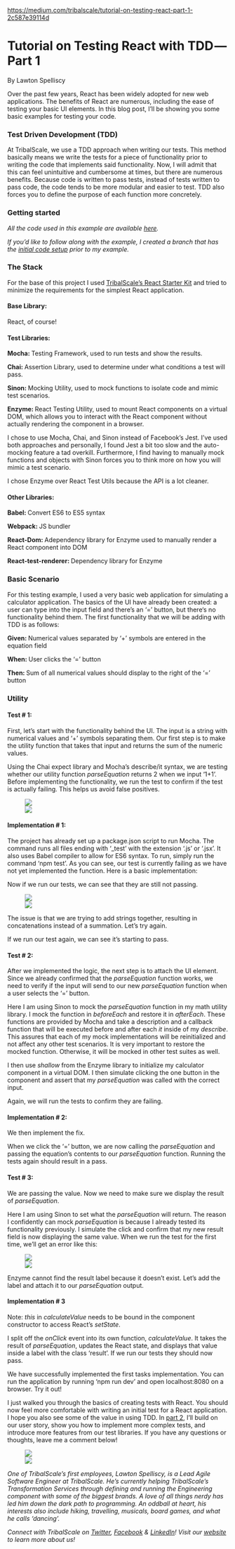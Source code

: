 <a href="https://medium.com/tribalscale/tutorial-on-testing-react-part-1-2c587e39114d">https://medium.com/tribalscale/tutorial-on-testing-react-part-1-2c587e39114d</a><div id="articleHeader"><h1>Tutorial on Testing React with TDD — Part 1</h1></div><p id="355b">By Lawton Spelliscy</p><p id="50d1">Over the past few years, React has been widely adopted for new web applications. The benefits of React are numerous, including the ease of testing your basic UI elements. In this blog post, I’ll be showing you some basic examples for testing your code.</p><h3 id="2de4">Test Driven Development (TDD)</h3><p id="a664">At TribalScale, we use a TDD approach when writing our tests. This method basically means we write the tests for a piece of functionality prior to writing the code that implements said functionality. Now, I will admit that this can feel unintuitive and cumbersome at times, but there are numerous benefits. Because code is written to pass tests, instead of tests written to pass code, the code tends to be more modular and easier to test. TDD also forces you to define the purpose of each function more concretely.</p><h3 id="da42">Getting started</h3><p id="83ac"><em>All the code used in this example are available </em><a href="https://github.com/Lawton/react-testing-example" target="_blank"><em>here</em></a><em>.</em></p><p id="4c4d"><em>If you’d like to follow along with the example, I created a branch that has the </em><a href="https://github.com/Lawton/react-testing-example/tree/initial" target="_blank"><em>initial code setup</em></a><em> prior to my example.</em></p><h3 id="61d5">The Stack</h3><p id="5275">For the base of this project I used <a href="https://github.com/TribalScale/react-starter-kit" target="_blank">TribalScale’s React Starter Kit</a> and tried to minimize the requirements for the simplest React application.</p><h4 id="d535">Base Library:</h4><p id="6b59">React, of course!</p><h4 id="c06a">Test Libraries:</h4><p id="8845"><strong>Mocha: </strong>Testing Framework, used to run tests and show the results.</p><p id="b405"><strong>Chai: </strong>Assertion Library, used to determine under what conditions a test will pass.</p><p id="6e89"><strong>Sinon: </strong>Mocking Utility, used to mock functions to isolate code and mimic test scenarios.</p><p id="d947"><strong>Enzyme: </strong>React Testing Utility, used to mount React components on a virtual DOM, which allows you to interact with the React component without actually rendering the component in a browser.</p><p id="0097">I chose to use Mocha, Chai, and Sinon instead of Facebook’s Jest. I’ve used both approaches and personally, I found Jest a bit too slow and the auto-mocking feature a tad overkill. Furthermore, I find having to manually mock functions and objects with Sinon forces you to think more on how you will mimic a test scenario.</p><p id="0814">I chose Enzyme over React Test Utils because the API is a lot cleaner.</p><h4 id="9318">Other Libraries:</h4><p id="78fa"><strong>Babel: </strong>Convert ES6 to ES5 syntax</p><p id="6a95"><strong>Webpack: </strong>JS bundler</p><p id="db29"><strong>React-Dom: </strong>Adependency library for Enzyme used to manually render a React component into DOM</p><p id="530f"><strong>React-test-renderer: </strong>Dependency library for Enzyme</p><h3 id="6c6d">Basic Scenario</h3><p id="fe42">For this testing example, I used a very basic web application for simulating a calculator application. The basics of the UI have already been created: a user can type into the input field and there’s an ‘=’ button, but there‘s no functionality behind them. The first functionality that we will be adding with TDD is as follows:</p><p id="0ab8"><strong>Given: </strong>Numerical values separated by ‘+’ symbols are entered in the equation field</p><p id="87b9"><strong>When: </strong>User clicks the ‘=’ button</p><p id="9d27"><strong>Then: </strong>Sum of all numerical values should display to the right of the ‘=’ button</p><h3 id="f28d">Utility</h3><h4 id="ea49">Test # 1:</h4><p id="0408">First, let’s start with the functionality behind the UI. The input is a string with numerical values and ‘+’ symbols separating them. Our first step is to make the utility function that takes that input and returns the sum of the numeric values.</p><p id="ed18">Using the Chai expect library and Mocha’s describe/it syntax, we are testing whether our utility function <em>parseEquation</em> returns 2 when we input ‘1+1’. Before implementing the functionality, we run the test to confirm if the test is actually failing. This helps us avoid false positives.</p><figure id="8aa5"><div><div><img src="https://cdn-images-1.medium.com/freeze/max/105/0*OG0cz8I4tGA-Lc0a.?q=20" /><div class="readableLargeImageContainer"><img src="https://cdn-images-1.medium.com/max/2000/0*OG0cz8I4tGA-Lc0a." /></div></figure><h4 id="f303">Implementation # 1:</h4><p id="2427">The project has already set up a package.json script to run Mocha. The command runs all files ending with ‘_test’ with the extension ‘.js’ or ‘.jsx’. It also uses Babel compiler to allow for ES6 syntax. To run, simply run the command ‘npm test’. As you can see, our test is currently failing as we have not yet implemented the function. Here is a basic implementation:</p><p id="a59e">Now if we run our tests, we can see that they are still not passing.</p><figure id="6e72"><div><div><img src="https://cdn-images-1.medium.com/freeze/max/105/0*LTj7f8PyybdVuqb-.?q=20" /><div class="readableLargeImageContainer"><img src="https://cdn-images-1.medium.com/max/2000/0*LTj7f8PyybdVuqb-." /></div></figure><p id="3b81">The issue is that we are trying to add strings together, resulting in concatenations instead of a summation. Let’s try again.</p><p id="7d00">If we run our test again, we can see it’s starting to pass.</p><h4 id="9b4b">Test # 2:</h4><p id="444e">After we implemented the logic, the next step is to attach the UI element. Since we already confirmed that the <em>parseEquation</em> function works, we need to verify if the input will send to our new <em>parseEquation</em> function when a user selects the ‘=’ button.</p><p id="dd26">Here I am using Sinon to mock the <em>parseEquation</em> function in my math utility library. I mock the function in <em>beforeEach</em> and restore it in <em>afterEach</em>. These functions are provided by Mocha and take a description and a callback function that will be executed before and after each <em>it</em> inside of my <em>describe</em>. This assures that each of my mock implementations will be reinitialized and not affect any other test scenarios. It is very important to restore the mocked function. Otherwise, it will be mocked in other test suites as well.</p><p id="7522">I then use <em>shallow</em> from the Enzyme library to initialize my calculator component in a virtual DOM. I then simulate clicking the one button in the component and assert that my <em>parseEquation</em> was called with the correct input.</p><p id="d3d0">Again, we will run the tests to confirm they are failing.</p><h4 id="dc49">Implementation # 2:</h4><p id="a386">We then implement the fix.</p><p id="caeb">When we click the ‘=’ button, we are now calling the <em>parseEquation</em> and passing the equation’s contents to our <em>parseEquation</em> function. Running the tests again should result in a pass.</p><h4 id="081c">Test # 3:</h4><p id="d5e1">We are passing the value. Now we need to make sure we display the result of <em>parseEquation</em>.</p><p id="2131">Here I am using Sinon to set what the <em>parseEquation</em> will return. The reason I confidently can mock <em>parseEquation</em> is because I already tested its functionality previously. I simulate the click and confirm that my new result field is now displaying the same value. When we run the test for the first time, we’ll get an error like this:</p><figure id="4205"><div><div><img src="https://cdn-images-1.medium.com/freeze/max/105/0*tbuNTABbmYCqu32H.?q=20" /><div class="readableLargeImageContainer"><img src="https://cdn-images-1.medium.com/max/2000/0*tbuNTABbmYCqu32H." /></div></figure><p id="48ea">Enzyme cannot find the result label because it doesn’t exist. Let’s add the label and attach it to our <em>parseEquation</em> output.</p><h4 id="0347">Implementation # 3</h4><p id="cb35">Note: <em>this</em> in <em>calculateValue</em> needs to be bound in the component constructor to access React’s <em>setState</em>.</p><p id="e156">I split off the <em>onClick</em> event into its own function, <em>calculateValue</em>. It takes the result of <em>parseEquation</em>, updates the React state, and displays that value inside a label with the class ‘result’. If we run our tests they should now pass.</p><p id="386a">We have successfully implemented the first tasks implementation. You can run the application by running ‘npm run dev’ and open localhost:8080 on a browser. Try it out!</p><p id="c14d">I just walked you through the basics of creating tests with React. You should now feel more comfortable with writing an initial test for a React application. I hope you also see some of the value in using TDD. In <a href="https://medium.com/@tribalscale/tutorial-on-testing-react-with-tdd-part-2-c50172bf272e" target="_blank">part 2</a>, I’ll build on our user story, show you how to implement more complex tests, and introduce more features from our test libraries. If you have any questions or thoughts, leave me a comment below!</p><figure id="8130"><div><div><img src="https://cdn-images-1.medium.com/freeze/max/105/1*skU3zYdPZZoxx2GH6ce0lA.png?q=20" /><div class="readableLargeImageContainer"><img src="https://cdn-images-1.medium.com/max/2000/1*skU3zYdPZZoxx2GH6ce0lA.png" /></div></figure><p id="c3a4"><em>One of TribalScale’s first employees, Lawton Spelliscy, is a Lead Agile Software Engineer at TribalScale. He’s currently helping TribalScale’s Transformation Services through defining and running the Engineering component with some of the biggest brands. A love of all things nerdy has led him down the dark path to programming. An oddball at heart, his interests also include hiking, travelling, musicals, board games, and what he calls ‘dancing’.</em></p><p id="2b60"><em>Connect with TribalScale on </em><a href="http://twitter.com/tribalscale" target="_blank"><em>Twitter</em></a><em>, </em><a href="http://facebook.com/tribalscale" target="_blank"><em>Facebook</em></a><em> & </em><a href="https://www.linkedin.com/company/tribalscale" target="_blank"><em>LinkedIn</em></a><em>! Visit our </em><a href="http://www.tribalscale.com/" target="_blank"><em>website</em></a><em> to learn more about us!</em></p>